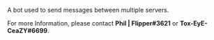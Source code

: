 A bot used to send messages between multiple servers.

For more Information, please contact **Phil | Flipper#3621** or **Tox-EyE-CeaZY#6699**.
